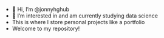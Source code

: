 - 👋 Hi, I’m @jonnyhghub
- 👀 I’m interested in and am currently studying data science
- This is where I store personal projects like a portfolio
- Welcome to my repository!
